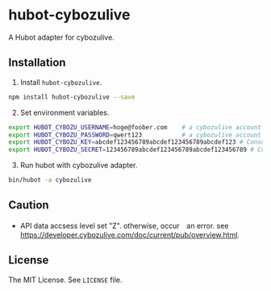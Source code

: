 hubot-cybozulive
==============

A Hubot adapter for cybozulive.

## Installation

1. Install `hubot-cybozulive`.
  ```sh
npm install hubot-cybozulive --save
  ```

2. Set environment variables.
  ```sh
export HUBOT_CYBOZU_USERNAME=hoge@foober.com    # a cybozulive account username for hubot
export HUBOT_CYBOZU_PASSWORD=qwert123           # a cybozulive account password for hubot
export HUBOT_CYBOZU_KEY=abcdef123456789abcdef123456789abcdef123 # Consumer Key. see https://developer.cybozulive.com/apps/top
export HUBOT_CYBOZU_SECRET=123456789abcdef123456789abcdef123456789 # Consumer Secret. see https://developer.cybozulive.com/apps/top
  ```

3. Run hubot with cybozulive adapter.
  ```sh
bin/hubot -a cybozulive
  ```

## Caution
* API data accsess level set "Z". otherwise, occur　an error. see https://developer.cybozulive.com/doc/current/pub/overview.html.

## License
The MIT License. See `LICENSE` file.
